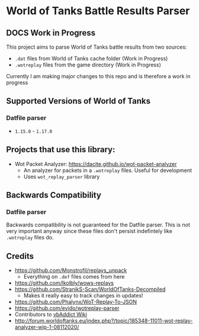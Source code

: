 # World of Tanks Battle Results Parser

## DOCS Work in Progress

This project aims to parse World of Tanks battle results from two sources:
 - `.dat` files from World of Tanks cache folder (Work in Progress)
 - `.wotreplay` files from the game directory (Work in Progress)

Currently I am making major changes to this repo and is therefore a work in progress
## Supported Versions of World of Tanks
### Datfile parser
 - `1.15.0` - `1.17.0`

## Projects that use this library:
- Wot Packet Analyzer: https://dacite.github.io/wot-packet-analyzer
   - An analyzer for packets in a `.wotreplay` files. Useful for development
   - Uses `wot_replay_parser` library
   
## Backwards Compatibility
### Datfile parser
Backwards compatibility is not guaranteed for the Datfile parser. This is not very important anyway since these files don't persist indefintely like `.wotreplay` files do.

## Credits
 - https://github.com/Monstrofil/replays_unpack
    - Everything on `.def` files comes from here
 - https://github.com/lkolbly/wows-replays
 - https://github.com/StranikS-Scan/WorldOfTanks-Decompiled
    - Makes it really easy to track changes in updates!
 - https://github.com/Phalynx/WoT-Replay-To-JSON
 - https://github.com/evido/wotreplay-parser
 - Contributors to [vbAddict Wiki](https://web.archive.org/web/20180407110623/http://wiki.vbaddict.net/pages/WoT_Developer_Wiki)
 - http://forum.worldoftanks.eu/index.php?/topic/185348-11011-wot-replay-analyzer-wip-1-08112020/
